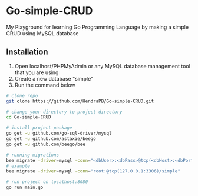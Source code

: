 # Go-simple-CRUD
My Playground for learning Go Programming Language by making a simple CRUD using MySQL database

## Installation
1. Open localhost/PHPMyAdmin or any MySQL database management tool that you are using
2. Create a new database "simple"
3. Run the command below
``` bash
# clone repo
git clone https://github.com/HendraPB/Go-simple-CRUD.git

# change your directory to project directory
cd Go-simple-CRUD

# install project package
go get -u github.com/go-sql-driver/mysql
go get -u github.com/astaxie/beego
go get -u github.com/beego/bee

# running migrations
bee migrate -driver=mysql -conn="<dbUser>:<dbPass>@tcp(<dbHost>:<dbPort>)/<dbName>"
# example
bee migrate -driver=mysql -conn="root:@tcp(127.0.0.1:3306)/simple"

# run project on localhost:8080
go run main.go
```
